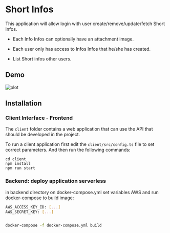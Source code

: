 # Short Infos

This application will allow login with user create/remove/update/fetch Short Infos.

- Each Info Infos can optionally have an attachment image.

- Each user only has access to Infos Infos that he/she has created.

- List Short infos other users.




## Demo

![plot](./assets/demo.gif)


## Installation

###  Client Interface - Frontend

The `client` folder contains a web application that can use the API that should be developed in the project.


To run a client application first edit the `client/src/config.ts` file to set correct parameters. And then run the following commands:

```
cd client
npm install
npm run start
```

### Backend: deploy application serverless

in backend directory on docker-compose.yml set variables AWS and run docker-compose to build image:

```sh
AWS_ACCESS_KEY_ID: [...]
AWS_SECRET_KEY: [...]


docker-compose -f docker-compose.yml build
```





